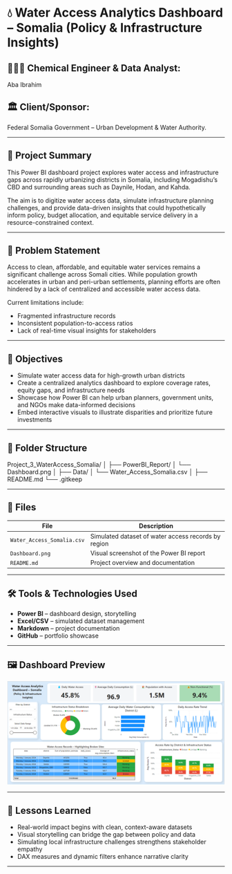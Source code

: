# 💧 Water Access Analytics Dashboard – Somalia (Policy & Infrastructure Insights)

## 👨🏽‍💻 Chemical Engineer & Data Analyst:
Aba Ibrahim

## 🏛️ Client/Sponsor:
Federal Somalia Government – Urban Development & Water Authority. 

---

## 📌 Project Summary
This Power BI dashboard project explores water access and infrastructure gaps across rapidly urbanizing districts in Somalia, including Mogadishu’s CBD and surrounding areas such as Daynile, Hodan, and Kahda.

The aim is to digitize water access data, simulate infrastructure planning challenges, and provide data-driven insights that could hypothetically inform policy, budget allocation, and equitable service delivery in a resource-constrained context.

---

## 🚨 Problem Statement
Access to clean, affordable, and equitable water services remains a significant challenge across Somali cities. While population growth accelerates in urban and peri-urban settlements, planning efforts are often hindered by a lack of centralized and accessible water access data.

Current limitations include:
- Fragmented infrastructure records
- Inconsistent population-to-access ratios
- Lack of real-time visual insights for stakeholders

---

## 🎯 Objectives
- Simulate water access data for high-growth urban districts
- Create a centralized analytics dashboard to explore coverage rates, equity gaps, and infrastructure needs
- Showcase how Power BI can help urban planners, government units, and NGOs make data-informed decisions
- Embed interactive visuals to illustrate disparities and prioritize future investments

---

## 📁 Folder Structure
Project_3_WaterAccess_Somalia/
│
├── PowerBI_Report/
│ └── Dashboard.png
│
├── Data/
│ └── Water_Access_Somalia.csv
│
├── README.md
└── .gitkeep

---

## 📂 Files

| File                        | Description                                         |
|----------------------------|-----------------------------------------------------|
| `Water_Access_Somalia.csv` | Simulated dataset of water access records by region |
| `Dashboard.png`            | Visual screenshot of the Power BI report            |
| `README.md`                | Project overview and documentation                  |

---

## 🛠 Tools & Technologies Used

- **Power BI** – dashboard design, storytelling
- **Excel/CSV** – simulated dataset management
- **Markdown** – project documentation
- **GitHub** – portfolio showcase

---

## 🖼️ Dashboard Preview

![Dashboard Overview](./PowerBI_Report/Dashboard.png)

---

## 📘 Lessons Learned

- Real-world impact begins with clean, context-aware datasets
- Visual storytelling can bridge the gap between policy and data
- Simulating local infrastructure challenges strengthens stakeholder empathy
- DAX measures and dynamic filters enhance narrative clarity

---

